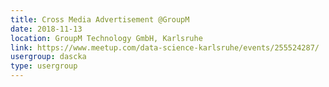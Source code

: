 ```yaml
---
title: Cross Media Advertisement @GroupM
date: 2018-11-13
location: GroupM Technology GmbH, Karlsruhe
link: https://www.meetup.com/data-science-karlsruhe/events/255524287/
usergroup: dascka
type: usergroup
---
```

